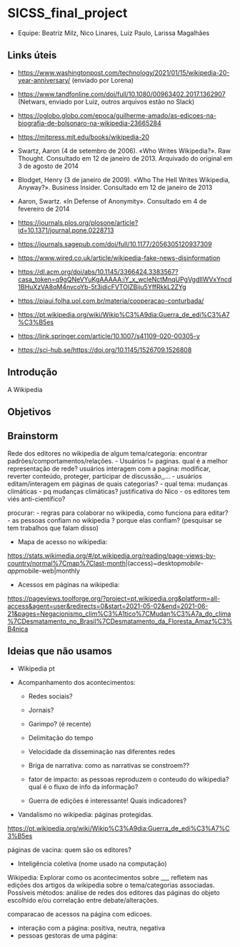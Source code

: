 
<!-- README.md is generated from README.Rmd. Please edit that file -->

# SICSS\_final\_project

-   Equipe: Beatriz Milz, Nico Linares, Luiz Paulo, Larissa Magalhães

## Links úteis

-   <https://www.washingtonpost.com/technology/2021/01/15/wikipedia-20-year-anniversary/>
    (enviado por Lorena)

-   <https://www.tandfonline.com/doi/full/10.1080/00963402.2017.1362907>
    (Netwars, enviado por Luiz, outros arquivos estão no Slack)

-   <https://oglobo.globo.com/epoca/guilherme-amado/as-edicoes-na-biografia-de-bolsonaro-na-wikipedia-23665284>

-   <https://mitpress.mit.edu/books/wikipedia-20>

-   Swartz, Aaron (4 de setembro de 2006). «Who Writes Wikipedia?». Raw
    Thought. Consultado em 12 de janeiro de 2013. Arquivado do original
    em 3 de agosto de 2014

-   Blodget, Henry (3 de janeiro de 2009). «Who The Hell Writes
    Wikipedia, Anyway?». Business Insider. Consultado em 12 de janeiro
    de 2013

-   Aaron, Swartz. «In Defense of Anonymity». Consultado em 4 de
    fevereiro de 2014

-   <https://journals.plos.org/plosone/article?id=10.1371/journal.pone.0228713>

-   <https://journals.sagepub.com/doi/full/10.1177/2056305120937309>

-   <https://www.wired.co.uk/article/wikipedia-fake-news-disinformation>

-   <https://dl.acm.org/doi/abs/10.1145/3366424.3383567?casa_token=q9gQNeVYuKgAAAAA:iY_x_wcleNctMnqUPgVgdIlWVxYncd1BHuXzVA8qM4nvcoYb-5t3idicFVTOlZBiju5YffRkkL2ZYg>

-   <https://piaui.folha.uol.com.br/materia/cooperacao-conturbada/>

-   <https://pt.wikipedia.org/wiki/Wikip%C3%A9dia:Guerra_de_edi%C3%A7%C3%B5es>

-   <https://link.springer.com/article/10.1007/s41109-020-00305-y>

-   <https://sci-hub.se/https://doi.org/10.1145/1526709.1526808>

## Introdução

A Wikipedia

## Objetivos

## Brainstorm

Rede dos editores no wikipedia de algum tema/categoria: encontrar
padrões/comportamentos/relações. - Usuários != paginas. qual é a melhor
representação de rede? usuários interagem com a pagina: modificar,
reverter conteúdo, proteger, participar de discussão,,… - usuários
editam/interagem em páginas de quais categorias? - qual tema: mudanças
climáticas - pq mudanças climáticas? justificativa do Nico - os editores
tem viés anti-científico?

procurar: - regras para colaborar no wikipedia, como funciona para
editar? - as pessoas confiam no wikipedia ? porque elas confiam?
(pesquisar se tem trabalhos que falam disso)

-   Mapa de acesso no wikipedia:

<https://stats.wikimedia.org/#/pt.wikipedia.org/reading/page-views-by-country/normal%7Cmap%7Clast-month>\|(access)\~desktop*mobile-app*mobile-web\|monthly

-   Acessos em páginas na wikipedia:

<https://pageviews.toolforge.org/?project=pt.wikipedia.org&platform=all-access&agent=user&redirects=0&start=2021-05-02&end=2021-06-21&pages=Negacionismo_clim%C3%A1tico%7CMudan%C3%A7a_do_clima%7CDesmatamento_no_Brasil%7CDesmatamento_da_Floresta_Amaz%C3%B4nica>

## Ideias que não usamos

-   Wikipedia pt

-   Acompanhamento dos acontecimentos:

    -   Redes sociais?

    -   Jornais?

    -   Garimpo? (é recente)

    -   Delimitação do tempo

    -   Velocidade da disseminação nas diferentes redes

    -   Briga de narrativa: como as narrativas se constroem??

    -   fator de impacto: as pessoas reproduzem o conteudo do wikipedia?
        qual é o fluxo de info da informação?

    -   Guerra de edições é interessante! Quais indicadores?

-   Vandalismo no wikipedia: páginas protegidas.

<https://pt.wikipedia.org/wiki/Wikip%C3%A9dia:Guerra_de_edi%C3%A7%C3%B5es>

páginas de vacina: quem são os editores?

-   Inteligência coletiva (nome usado na computação)

Wikipedia: Explorar como os acontecimentos sobre \_\_\_ refletem nas
edições dos artigos da wikipedia sobre o tema/categorias associadas.
Possíveis métodos: análise de redes dos editores das páginas do objeto
escolhido e/ou correlação entre debate/alterações.

comparacao de acessos na página com edicoes.

-   interação com a página: positiva, neutra, negativa
-   pessoas gestoras de uma página:
